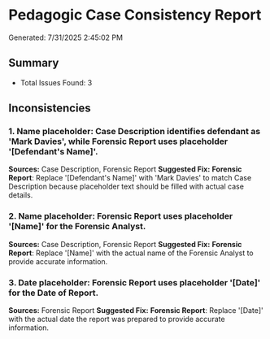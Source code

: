 # Pedagogic Case Consistency Report
Generated: 7/31/2025 2:45:02 PM

## Summary
- Total Issues Found: 3

## Inconsistencies

### 1. Name placeholder: Case Description identifies defendant as 'Mark Davies', while Forensic Report uses placeholder '[Defendant's Name]'.
**Sources:** Case Description, Forensic Report
**Suggested Fix:** **Forensic Report**: Replace '[Defendant's Name]' with 'Mark Davies' to match Case Description because placeholder text should be filled with actual case details.

### 2. Name placeholder: Forensic Report uses placeholder '[Name]' for the Forensic Analyst.
**Sources:** Case Description, Forensic Report
**Suggested Fix:** **Forensic Report**: Replace '[Name]' with the actual name of the Forensic Analyst to provide accurate information.

### 3. Date placeholder: Forensic Report uses placeholder '[Date]' for the Date of Report.
**Sources:** Forensic Report
**Suggested Fix:** **Forensic Report**: Replace '[Date]' with the actual date the report was prepared to provide accurate information.

